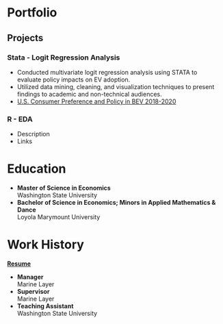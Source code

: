 # Portfolio

## Projects
### Stata - Logit Regression Analysis
- Conducted multivariate logit regression analysis using STATA to evaluate policy impacts on EV adoption.
- Utilized data mining, cleaning, and visualization techniques to present findings to academic and non-technical audiences.
- [U.S. Consumer Preference and Policy in BEV 2018-2020](https://github.com/nicolerouleau/Stata_US_BEV)

### R - EDA
- Description
- Links

# Education
- __Master of Science in Economics__ <br/>
Washington State University
- __Bachelor of Science in Economics; Minors in Applied Mathematics & Dance__ <br/>
Loyola Marymount University

# Work History
__[Resume](https://github.com/nicolerouleau/Resume)__
- __Manager__ <br/>
Marine Layer <br/>
- __Supervisor__ <br/>
Marine Layer <br/>
- __Teaching Assistant__ <br/>
Washington State University <br/>
